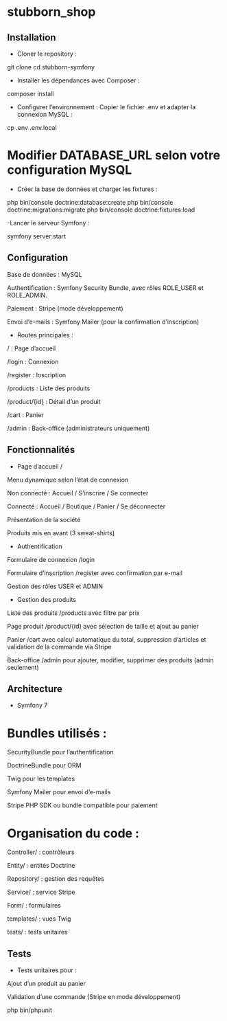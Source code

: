# stubborn_shop
## Installation

- Cloner le repository :

git clone <lien-du-repo-github>
cd stubborn-symfony


- Installer les dépendances avec Composer :

composer install


- Configurer l’environnement :
Copier le fichier .env et adapter la connexion MySQL :

cp .env .env.local

# Modifier DATABASE_URL selon votre configuration MySQL
- Créer la base de données et charger les fixtures :

php bin/console doctrine:database:create
php bin/console doctrine:migrations:migrate
php bin/console doctrine:fixtures:load


-Lancer le serveur Symfony :

symfony server:start

## Configuration

Base de données : MySQL

Authentification : Symfony Security Bundle, avec rôles ROLE_USER et ROLE_ADMIN.

Paiement : Stripe (mode développement)

Envoi d’e-mails : Symfony Mailer (pour la confirmation d’inscription)

- Routes principales :

/ : Page d’accueil

/login : Connexion

/register : Inscription

/products : Liste des produits

/product/{id} : Détail d’un produit

/cart : Panier

/admin : Back-office (administrateurs uniquement)

## Fonctionnalités
- Page d’accueil /

Menu dynamique selon l’état de connexion

Non connecté : Accueil / S’inscrire / Se connecter

Connecté : Accueil / Boutique / Panier / Se déconnecter

Présentation de la société

Produits mis en avant (3 sweat-shirts)

- Authentification

Formulaire de connexion /login

Formulaire d’inscription /register avec confirmation par e-mail

Gestion des rôles USER et ADMIN

- Gestion des produits

Liste des produits /products avec filtre par prix

Page produit /product/{id} avec sélection de taille et ajout au panier

Panier /cart avec calcul automatique du total, suppression d’articles et validation de la commande via Stripe

Back-office /admin pour ajouter, modifier, supprimer des produits (admin seulement)

## Architecture

- Symfony 7

# Bundles utilisés :

SecurityBundle pour l’authentification

DoctrineBundle pour ORM

Twig pour les templates

Symfony Mailer pour envoi d’e-mails

Stripe PHP SDK ou bundle compatible pour paiement

# Organisation du code :

Controller/ : contrôleurs

Entity/ : entités Doctrine

Repository/ : gestion des requêtes

Service/ : service Stripe

Form/ : formulaires

templates/ : vues Twig

tests/ : tests unitaires

## Tests

- Tests unitaires pour :

Ajout d’un produit au panier

Validation d’une commande (Stripe en mode développement)

php bin/phpunit
